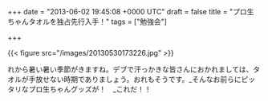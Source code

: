 
+++
date = "2013-06-02 19:45:08 +0000 UTC"
draft = false
title = "プロ生ちゃんタオルを独占先行入手！"
tags = ["勉強会"]

+++


{{< figure src="/images/20130530173226.jpg"  >}}

れから暑い暑い季節がきますね。デブで汗っかきな皆さんにおかれましては、タオルが手放せない時期でありましょう。おれもそうです。_そんなお前らにピッタリなプロ生ちゃんグッズが！　_これだ！！

